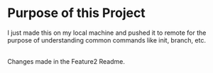 # Purpose of this Project
I just made this on my local machine and pushed it to remote for the purpose of understanding common commands like init, branch, etc.

<br>
Changes made in the Feature2 Readme.
